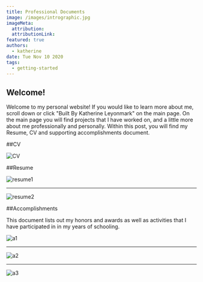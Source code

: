 ```yaml
---
title: Professional Documents
image: /images/intrographic.jpg
imageMeta:
  attribution:
  attributionLink:
featured: true
authors:
  - katherine
date: Tue Nov 10 2020
tags:
  - getting-started
---
```


## Welcome!

Welcome to my personal website! If you would like to learn more about me, scroll down or click "Built By Katherine Leyonmark" on the main page. On the main page you will find projects that I have worked on, and a little more about me professionally and personally. Within this post, you will find my Resume, CV and supporting accomplishments document.

##CV

![CV](/images/CV.jpg)

##Resume

![resume1](/images/newres1.jpg)

---

![resume2](/images/newres2.jpg)



##Accomplishments

This document lists out my honors and awards as well as activities that I have participated in in my years of schooling.

![a1](/images/accomp1.jpg)

---

![a2](/images/accomp2.jpg)

---

![a3](/images/accomp3.jpg)
